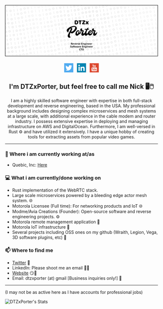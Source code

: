 ## [![DTZxPorter's Header](https://github.com/dtzxporter/dtzxporter/raw/main/images/header.png)](https://modme.co)

<p align='center'>
<a href="https://twitter.com/DTZxPorter"><img height="30" src="https://github.com/dtzxporter/dtzxporter/raw/main/images/twitter.svg"></a>&nbsp;&nbsp;
<a href="#"><img title="Please contact me via Email for my LinkedIn profile!" height="30" src="https://github.com/dtzxporter/dtzxporter/raw/main/images/linkedin.svg"></a>&nbsp;&nbsp;
<a href="http://youtube.com/c/DTZxPorter"><img height="30" src="https://github.com/dtzxporter/dtzxporter/raw/main/images/youtube.svg"></a>
</p>

<h2 align="center">I'm DTZxPorter, but feel free to call me Nick 🖥️🖱️</h2>
<p align="center">I am a highly skilled software engineer with expertise in both full-stack development and reverse engineering, based in the USA. My professional background includes designing complex microservices and mesh systems at a large scale, with additional experience in the cable modem and router industry. I possess extensive expertise in deploying and managing infrastructure on AWS and DigitalOcean. Furthermore, I am well-versed in Rust ⚙️ and have utilized it extensively. I have a unique hobby of creating tools for extracting assets from popular video games.</p>

---

### 💼 Where i am currently working at/as
- Quebic, Inc: [Here](https://quebic.com)

### 💻 What i am currently/done working on
- Rust implementation of the WebRTC stack.
- Large scale microservices powered by a bleeding edge actor mesh system. 🌐
- Motorola Licensee (Full time): For networking products and IoT 🌐
- Modme/Avia Creations (Founder): Open-source software and reverse engineering projects. ⚙️
- Motorola remote management application  🚀
- Motorola IoT infrastructure 🚀
- Several projects including OSS ones on my github (Wraith, Legion, Vega, 3D software plugins, etc) 🚀

### 📫 Where to find me
- [Twitter](https://twitter.com/dtzxporter) 🐤
- LinkedIn: Please shoot me an email 👨💼
- [Website](https://dtzxporter.com) 😏🔗
- Email: dtzxporter (at) gmail [Business inquiries only!] 💌

---
(I may not be as active here as I have accounts for professional jobs)

![DTZxPorter's Stats](https://github-readme-stats.vercel.app/api?username=dtzxporter&show_icons=true&theme=radical)
